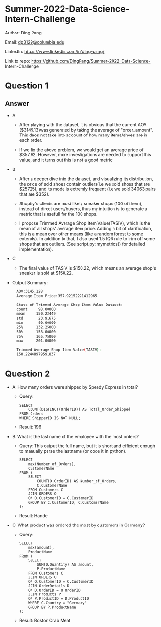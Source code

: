 # Summer-2022-Data-Science-Intern-Challenge
Author: Ding Pang

Email: dp3129@columbia.edu

LinkedIn: https://www.linkedin.com/in/ding-pang/

Link to repo: https://github.com/DingPang/Summer-2022-Data-Science-Intern-Challenge

# Question 1

## Answer

* A:
    * After playing with the dataset, it is obvious that the current AOV ($3145.13)was generated by taking the average of "order_amount". This deos not take into account of how many items/shoes are in each order.

    * If we fix the above problem, we would get an average price of $357.92. However, more investigations are needed to support this value, and it turns out this is not a good metric

* B:
    * After a deeper dive into the dataset, and visualizing its distribution, the price of sold shoes contain outliers(i.e we sold shoes that are $25725), and its mode is extremly frequent (i.e we sold 34063 pairs that are $352).

    * Shopify's clients are most likely sneaker shops (100 of them), instead of direct users/buyers, thus my intuition is to generate a metric that is usefull for the 100 shops.

    * I propose Trimmed Average Shop Item Value(TASIV), which is the mean of all shops' average item price. Adding a bit of clarification, this is a mean over other means (like a random forest to some extends). In addition to that, I also used 1.5 IQR rule to trim off some shops that are outliers. (See script.py: mymetrics() for detailed implementation).

* C:
    * The final value of TASIV is $150.22, which means an average shop's sneaker is sold at $150.22.

* Output Summary:
  ```sh
    AOV:3145.128
    Average Item Price:357.92152221412965

    Stats of Trimmed Average Shop Item Value Dataset:
    count     98.00000
    mean     150.22449
    std       23.91675
    min       90.00000
    25%      132.25000
    50%      153.00000
    75%      165.75000
    max      201.00000

    Trimmed Average Shop Item Value(TASIV):
    150.22448979591837
  ```


# Question 2
* A: How many orders were shipped by Speedy Express in total?
    * Query:
        ```
        SELECT
            COUNT(DISTINCT(OrderID)) AS Total_Order_Shipped
        FROM Orders
        WHERE ShipperID IS NOT NULL;
        ```
    * Result: 196

* B: What is the last name of the employee with the most orders?
    * Query:
        This output the full name, but it is short and efficient enough to manually parse the lastname (or code it in python).
        ```
        SELECT
            max(Number_of_Orders),
            CustomerName
        FROM (
            SELECT
                COUNT(O.OrderID) AS Number_of_Orders,
                C.CustomerName
            FROM Customers C
            JOIN ORDERS O
            ON O.CustomerID = C.CustomerID
            GROUP BY C.CustomerID, C.CustomerName
        );
        ```
    * Result: Handel

* C: What product was ordered the most by customers in Germany?

     * Query:
        ```
        SELECT
            max(amount),
            ProductName
        FROM (
            SELECT
                SUM(D.Quantity) AS amount,
                P.ProductName
            FROM Customers C
            JOIN ORDERS O
            ON O.CustomerID = C.CustomerID
            JOIN OrderDetails D
            ON D.OrderID = O.OrderID
            JOIN Products P
            ON P.ProductID = D.ProductID
            WHERE C.Country = "Germany"
            GROUP BY P.ProductName
        );
        ```
    * Result: Boston Crab Meat



